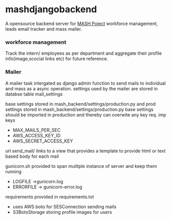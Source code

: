 # mashdjangobackend
A opensource backend server for [MASH Poject](https://www.facebook.com/MashProject/) workforce management, leads email tracker and mass mailer.
### workforce management
Track the intern/ employees as per department and aggregate their profile info(image,scocial links etc) for future reference. 

### Mailer
A mailer task intergated as django admin function to send mails to individual and mass as a async operation.
settings used by the mailer are stored in databse table mail_settings

base settings stored in mash_backend/settings/production.py and prod settings stored in mash_backend/settings/production.py
base settings should be imported in production and thereby can overwite any key req.
imp keys 
- MAX_MAILS_PER_SEC
- AWS_ACCESS_KEY_ID
- AWS_SECRET_ACCESS_KEY

url send_mail/ links to a view that provides a template to provide html or text based body for each mail

gunicorn.sh provided to span mulitple instance of server and keep them running
- LOGFILE ->gunicorn.log
- ERRORFILE -> gunicorn-error.log

requirements provided in requirements.txt
- uses AWS boto for SESConnection sending mails
- S3BotoStorage storing profile images for users
